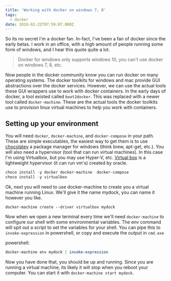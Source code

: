 ```yaml
---
title: 'Working with docker on windows 7, 8'
tags:
  - docker
date: 2018-02-22T07:59:07.000Z
---
```



So its no secret I'm a docker fan. In-fact, I've been a fan of docker since the early betas. I work in an office, with a high amount of people running some form of windows, and I hear this quote quite a lot.

> Docker for windows only supports windows 10, you can't use docker on windows 7, 8, etc.
<!-- more -->

Now people in the docker community know you can run docker on many operating systems. The docker toolkits for windows and mac provide GUI abstractions over the docker services. However, we can use the actual tools these GUI wrappers use to work with docker containers. In the early days of docker, a tool existed called `boot2docker`. This was replaced with a newer tool called `docker-machine`. These are the actual tools the docker toolkits use to provision linux virtual machines to help you work with containers. 

## Setting up your environment 

You will need `docker`, `docker-machine`, and `docker-compose` in your path. These are simple executables, the easiest way to get them is to use [chocolatey](https://chocolatey.org) a package manager for windows (think brew, apt-get, etc.). You will also need a hypervisor (tool that can run virtual machines). In this case I'm using Virtualbox, but you may use Hyper-V, etc. [Virtual box](https://www.virtualbox.org/) is a lightweight hypervisor (it can run vm's) created by oracle. 


```powershell
choco install -y docker docker-machine  docker-compose
choco install -y virtualbox
```

Ok, next you will need to use docker-machine to create you a virtual machine running Linux. We'll give it the name mydock, you can name it however you like.

```
docker-machine create --driver virtualbox mydock
```

Now when we open a new terminal every time we'll need `docker-machine` to configure our shell with some environmental variables. The env command will spit out a script to set the variables for your shell. You can pipe this to `invoke-expression` in powershell, or copy and execute the output in `cmd.exe`


powershell:
```powershell
docker-machine env mydock | invoke-expression
```

Now you have done that, you should be up and running. Since you are running a virtual machine, its likely it will stop when you reboot your computer. You can start it with `docker-machine start mydock`.